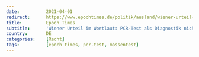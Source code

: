 ```yaml
---
date:          2021-04-01
redirect:      https://www.epochtimes.de/politik/ausland/wiener-urteil-im-wortlaut-pcr-test-als-diagnostik-nicht-geeignet-antigentests-ohne-symptome-hochfehlerhaft-a3483619.html
title:         Epoch Times
subtitle:      'Wiener Urteil im Wortlaut: PCR-Test als Diagnostik nicht geeignet – Antigentests ohne Symptome „hochfehlerhaft“'
country:       DE
categories:    [Recht]
tags:          [epoch times, pcr-test, massentest]
---
```

